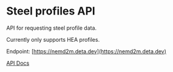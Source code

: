 # Steel profiles API

API for requesting steel profile data.

Currently only supports HEA profiles.

Endpoint: [https://nemd2m.deta.dev](https://nemd2m.deta.dev)

[API Docs](https://nemd2m.deta.dev/docs)
